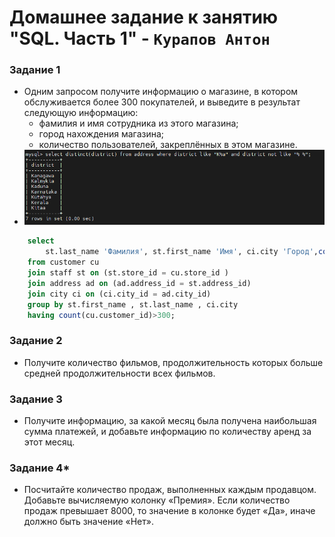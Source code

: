 # Домашнее задание к занятию "SQL. Часть 1" - `Курапов Антон`


### Задание 1
* Одним запросом получите информацию о магазине, в котором обслуживается более 300 покупателей, и выведите в результат следующую информацию:
   * фамилия и имя сотрудника из этого магазина;
   * город нахождения магазина;
   * количество пользователей, закреплённых в этом магазине.
* ![alt text](https://github.com/AntonKurapov66/sql_1_hw/blob/main/img/1.PNG)
```sql
	select
		st.last_name 'Фамилия', st.first_name 'Имя', ci.city 'Город',count(cu.customer_id) 'Кол-во клиентов'
	from customer cu
	join staff st on (st.store_id = cu.store_id )
	join address ad on (ad.address_id = st.address_id)
	join city ci on (ci.city_id = ad.city_id)
	group by st.first_name , st.last_name , ci.city
	having count(cu.customer_id)>300;
```
### Задание 2
* Получите количество фильмов, продолжительность которых больше средней продолжительности всех фильмов.

### Задание 3
* Получите информацию, за какой месяц была получена наибольшая сумма платежей, и добавьте информацию по количеству аренд за этот месяц.

### Задание 4*
* Посчитайте количество продаж, выполненных каждым продавцом. Добавьте вычисляемую колонку «Премия». Если количество продаж превышает 8000, то значение в колонке будет «Да», иначе должно быть значение «Нет».

 


